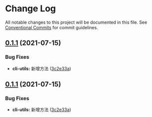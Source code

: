 # Change Log

All notable changes to this project will be documented in this file.
See [Conventional Commits](https://conventionalcommits.org) for commit guidelines.

## [0.1.1](https://github.com/willson-wang/lerna-demo/compare/@mykkty/cli@0.1.0...@mykkty/cli@0.1.1) (2021-07-15)


### Bug Fixes

* **cli-utils:** 新增方法 ([3c2e33a](https://github.com/willson-wang/lerna-demo/commit/3c2e33aed2db7f620c7e0d920e860ef7295853a9))





## [0.1.1](https://github.com/willson-wang/lerna-demo/compare/@mykkty/cli@0.1.0...@mykkty/cli@0.1.1) (2021-07-15)


### Bug Fixes

* **cli-utils:** 新增方法 ([3c2e33a](https://github.com/willson-wang/lerna-demo/commit/3c2e33aed2db7f620c7e0d920e860ef7295853a9))
